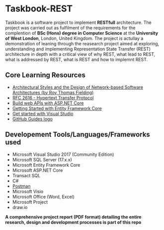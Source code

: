 # Taskbook-REST
Taskbook is a software project to implement **RESTfull** architecture. The project was carried out as fulfilment of the requirements for the complention of **BSc (Hons) degree in Computer Science** at the **University of West London**, London, United Kingdom. The project is actullay a demonstration of leaning through the reasearch project aimed at exploring, understanding and implementing Representation State Transfer (REST) architecture in depth with a critical view of why REST, what lead to REST, what is addressed by REST, what is REST and how to implemnt REST.

## Core Learning Resources

- [Architectural Styles and the Design of Network-based Software Architectures (by Roy Thomas Fielding)](https://www.ics.uci.edu/~fielding/pubs/dissertation/fielding_dissertation.pdf)
- [RFC 2616 - Hypertext Transfer Protocol](https://tools.ietf.org/html/rfc2616)
- [Build web APIs with ASP.NET Core](https://docs.microsoft.com/en-us/aspnet/core/web-api/?view=aspnetcore-2.2)
- [Getting Started with Entity Framework Core](https://docs.microsoft.com/en-us/ef/core/get-started/)
- [Get started with Visual Studio](https://visualstudio.microsoft.com/vs/getting-started/)
- [GitHub Guides logo](https://guides.github.com/)

## Developement Tools/Languages/Frameworks used
- Microsoft Visual Studio 2017 (Community Edition)
- Microsoft SQL Server (17.x.x)
- Microsoft Entity Framework Core
- Microsoft ASP.NET Core
- Transact SQL
- C#
- [Postman](https://www.getpostman.com/)
- Microsoft Visio
- Microsoft Office (Word, Excel)
- Microsoft Project
- draw.io

**A comprehensive project report (PDF format) detailing the entire research, design and development processes is part of this repo**
